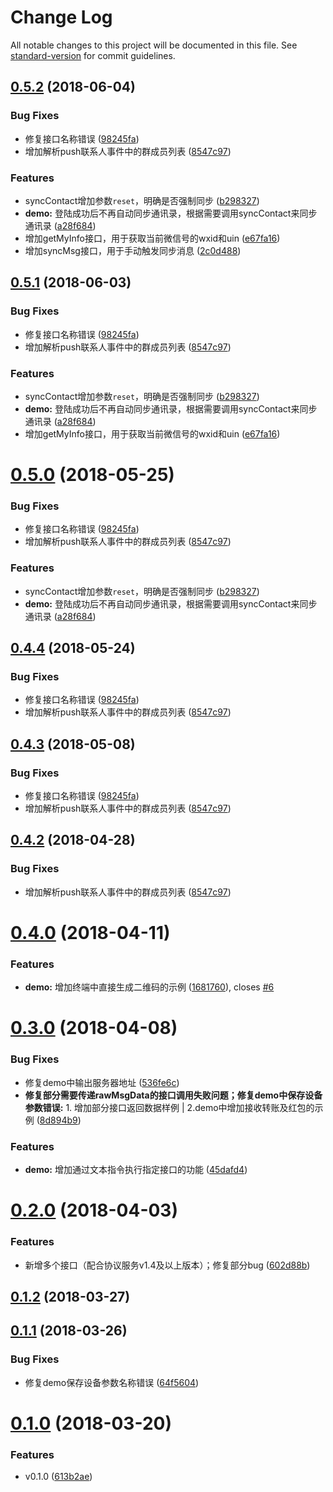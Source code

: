 # Change Log

All notable changes to this project will be documented in this file. See [standard-version](https://github.com/conventional-changelog/standard-version) for commit guidelines.

<a name="0.5.2"></a>
## [0.5.2](https://github.com/binsee/padchat-sdk/compare/v0.4.0...v0.5.2) (2018-06-04)


### Bug Fixes

* 修复接口名称错误 ([98245fa](https://github.com/binsee/padchat-sdk/commit/98245fa))
* 增加解析push联系人事件中的群成员列表 ([8547c97](https://github.com/binsee/padchat-sdk/commit/8547c97))


### Features

* syncContact增加参数`reset`，明确是否强制同步 ([b298327](https://github.com/binsee/padchat-sdk/commit/b298327))
* **demo:** 登陆成功后不再自动同步通讯录，根据需要调用syncContact来同步通讯录 ([a28f684](https://github.com/binsee/padchat-sdk/commit/a28f684))
* 增加getMyInfo接口，用于获取当前微信号的wxid和uin ([e67fa16](https://github.com/binsee/padchat-sdk/commit/e67fa16))
* 增加syncMsg接口，用于手动触发同步消息 ([2c0d488](https://github.com/binsee/padchat-sdk/commit/2c0d488))



<a name="0.5.1"></a>
## [0.5.1](https://github.com/binsee/padchat-sdk/compare/v0.4.0...v0.5.1) (2018-06-03)


### Bug Fixes

* 修复接口名称错误 ([98245fa](https://github.com/binsee/padchat-sdk/commit/98245fa))
* 增加解析push联系人事件中的群成员列表 ([8547c97](https://github.com/binsee/padchat-sdk/commit/8547c97))


### Features

* syncContact增加参数`reset`，明确是否强制同步 ([b298327](https://github.com/binsee/padchat-sdk/commit/b298327))
* **demo:** 登陆成功后不再自动同步通讯录，根据需要调用syncContact来同步通讯录 ([a28f684](https://github.com/binsee/padchat-sdk/commit/a28f684))
* 增加getMyInfo接口，用于获取当前微信号的wxid和uin ([e67fa16](https://github.com/binsee/padchat-sdk/commit/e67fa16))



<a name="0.5.0"></a>
# [0.5.0](https://github.com/binsee/padchat-sdk/compare/v0.4.0...v0.5.0) (2018-05-25)


### Bug Fixes

* 修复接口名称错误 ([98245fa](https://github.com/binsee/padchat-sdk/commit/98245fa))
* 增加解析push联系人事件中的群成员列表 ([8547c97](https://github.com/binsee/padchat-sdk/commit/8547c97))


### Features

* syncContact增加参数`reset`，明确是否强制同步 ([b298327](https://github.com/binsee/padchat-sdk/commit/b298327))
* **demo:** 登陆成功后不再自动同步通讯录，根据需要调用syncContact来同步通讯录 ([a28f684](https://github.com/binsee/padchat-sdk/commit/a28f684))



<a name="0.4.4"></a>
## [0.4.4](https://github.com/binsee/padchat-sdk/compare/v0.4.0...v0.4.4) (2018-05-24)


### Bug Fixes

* 修复接口名称错误 ([98245fa](https://github.com/binsee/padchat-sdk/commit/98245fa))
* 增加解析push联系人事件中的群成员列表 ([8547c97](https://github.com/binsee/padchat-sdk/commit/8547c97))



<a name="0.4.3"></a>
## [0.4.3](https://github.com/binsee/padchat-sdk/compare/v0.4.0...v0.4.3) (2018-05-08)


### Bug Fixes

* 修复接口名称错误 ([98245fa](https://github.com/binsee/padchat-sdk/commit/98245fa))
* 增加解析push联系人事件中的群成员列表 ([8547c97](https://github.com/binsee/padchat-sdk/commit/8547c97))



<a name="0.4.2"></a>
## [0.4.2](https://github.com/binsee/padchat-sdk/compare/v0.4.0...v0.4.2) (2018-04-28)


### Bug Fixes

* 增加解析push联系人事件中的群成员列表 ([8547c97](https://github.com/binsee/padchat-sdk/commit/8547c97))



<a name="0.4.0"></a>
# [0.4.0](https://github.com/binsee/padchat-sdk/compare/v0.3.0...v0.4.0) (2018-04-11)


### Features

* **demo:** 增加终端中直接生成二维码的示例 ([1681760](https://github.com/binsee/padchat-sdk/commit/1681760)), closes [#6](https://github.com/binsee/padchat-sdk/issues/6)



<a name="0.3.0"></a>
# [0.3.0](https://github.com/binsee/padchat-sdk/compare/v0.2.0...v0.3.0) (2018-04-08)


### Bug Fixes

* 修复demo中输出服务器地址 ([536fe6c](https://github.com/binsee/padchat-sdk/commit/536fe6c))
* **修复部分需要传递rawMsgData的接口调用失败问题；修复demo中保存设备参数错误:** 1. 增加部分接口返回数据样例 | 2.demo中增加接收转账及红包的示例 ([8d894b9](https://github.com/binsee/padchat-sdk/commit/8d894b9))


### Features

* **demo:** 增加通过文本指令执行指定接口的功能 ([45dafd4](https://github.com/binsee/padchat-sdk/commit/45dafd4))



<a name="0.2.0"></a>
# [0.2.0](https://github.com/binsee/padchat-sdk/compare/v0.1.2...v0.2.0) (2018-04-03)


### Features

* 新增多个接口（配合协议服务v1.4及以上版本）；修复部分bug ([602d88b](https://github.com/binsee/padchat-sdk/commit/602d88b))



<a name="0.1.2"></a>
## [0.1.2](https://github.com/binsee/padchat-sdk/compare/v0.1.1...v0.1.2) (2018-03-27)



<a name="0.1.1"></a>
## [0.1.1](https://github.com/binsee/padchat-sdk/compare/v0.1.0...v0.1.1) (2018-03-26)


### Bug Fixes

* 修复demo保存设备参数名称错误 ([64f5604](https://github.com/binsee/padchat-sdk/commit/64f5604))



<a name="0.1.0"></a>
# [0.1.0](https://github.com/binsee/padchat-sdk/compare/613b2ae...v0.1.0) (2018-03-20)


### Features

* v0.1.0 ([613b2ae](https://github.com/binsee/padchat-sdk/commit/613b2ae))




